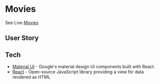 # Movies


See Live [Movies](https://chriswiles.github.io/movies)


## User Story

## Tech

- [Material UI](http://www.material-ui.com/) - Google's material design UI components built with React.
- [React](https://facebook.github.io/react/docs/getting-started.html) - Open-source JavaScript library providing a view for data rendered as HTML
